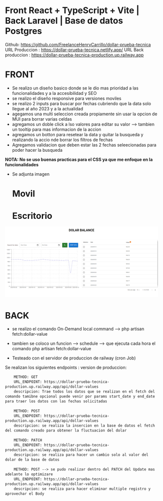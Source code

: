 # Front React + TypeScript + Vite | Back Laravel | Base de datos Postgres

Github: https://github.com/FreelanceHenryCarrillo/dollar-prueba-tecnica
URL Produccion : https://dollar-prueba-tecnica.netlify.app/
URL Back produccion : https://dollar-prueba-tecnica-production.up.railway.app

# FRONT

  - Se realizo un diseño basico donde se le dio mas prioridad a las funcionalidades y a la accesibilidad y SEO
  - se realizo el diseño responsive para versiones moviles
  - se realizo 2 inputs para buscar por fechas cubriendo que la data solo llegue al año 2023 y a la actualidad
  - agegamos una multi seleccion creada propiamente sin usar la opcion de MUI para borrar varias celdas
  - agregamos un doble click a lso valores para editar su valor --> tambien un tooltip para mas informacion de la accion
  - agregamos un botton para resetear la data y quitar la busqueda y realizando la accio nde borrar los filtros de fechas
  - Agregamos validacion que deben estar las 2 fechas seleecionadas para poder hacer la busqueda

 **NOTA: No se uso buenas practicas para el CSS ya que me enfoque en la funcionalidades**

- Se adjunta imagen

  # Movil

  # Escritorio

![Desing](image.png)

# BACK

- se realizo el comando On-Demand local
command --> php artisan fetch:dollar-value

- tambien se coloco un funcion --> schedule --> que ejecuta cada hora el comando php artisan fetch:dollar-value
- Testeado con el servidor de produccion de railway (cron Job)

Se realizan los siguientes endpoints :
version de produccion:

        METHOD: GET
        URL_ENDPOINT: https://dollar-prueba-tecnica-production.up.railway.app/api/dollar-values
        descripcion: Trae todos los datos que se realizan en el fetch del comando tamibne opcional puede venir por params start_date y end_date para traer los datos con las fechas solicitadas

        METHOD: POST
        URL_ENDPOINT: https://dollar-prueba-tecnica-production.up.railway.app/api/dollar-values
        descripcion: se realiza la insercion en la base de datos el fetch del comando creado para obtener la fluctuacion del dolar

        METHOD: PATCH
        URL_ENDPOINT: https://dollar-prueba-tecnica-production.up.railway.app/api/dollar-values
        descripcion: se realiza para hacer un cambio solo al valor del dolar de la base de datos

        METHOD: POST --> se pudo realizar dentro del PATCH del Update mas adelante lo optimizare
        URL_ENDPOINT: https://dollar-prueba-tecnica-production.up.railway.app/api/dollar-values
        descripcion: se realiza para hacer eliminar multiple registro y aprovechar el Body

